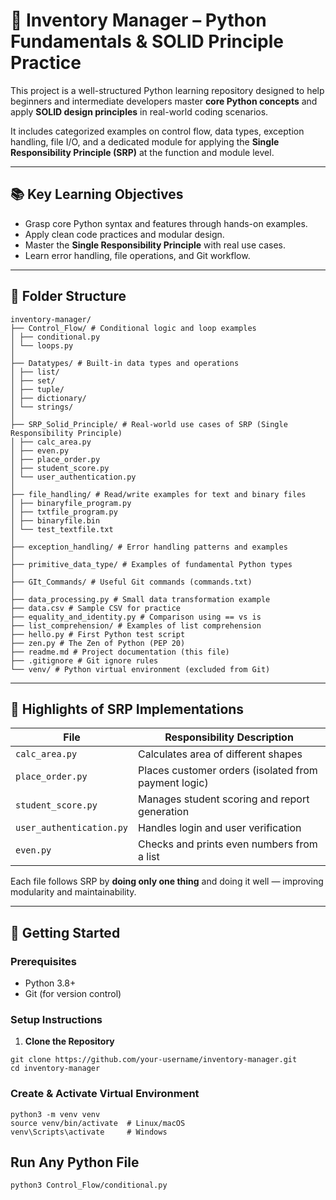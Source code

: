 # 🧠 Inventory Manager – Python Fundamentals & SOLID Principle Practice

This project is a well-structured Python learning repository designed to help beginners and intermediate developers master **core Python concepts** and apply **SOLID design principles** in real-world coding scenarios.

It includes categorized examples on control flow, data types, exception handling, file I/O, and a dedicated module for applying the **Single Responsibility Principle (SRP)** at the function and module level.

---

## 📚 Key Learning Objectives

- Grasp core Python syntax and features through hands-on examples.
- Apply clean code practices and modular design.
- Master the **Single Responsibility Principle** with real use cases.
- Learn error handling, file operations, and Git workflow.

---

## 📁 Folder Structure

```
inventory-manager/
├── Control_Flow/ # Conditional logic and loop examples
│ ├── conditional.py
│ └── loops.py
│
├── Datatypes/ # Built-in data types and operations
│ ├── list/
│ ├── set/
│ ├── tuple/
│ ├── dictionary/
│ └── strings/
│
├── SRP_Solid_Principle/ # Real-world use cases of SRP (Single Responsibility Principle)
│ ├── calc_area.py
│ ├── even.py
│ ├── place_order.py
│ ├── student_score.py
│ └── user_authentication.py
│
├── file_handling/ # Read/write examples for text and binary files
│ ├── binaryfile_program.py
│ ├── txtfile_program.py
│ ├── binaryfile.bin
│ └── test_textfile.txt
│
├── exception_handling/ # Error handling patterns and examples
│
├── primitive_data_type/ # Examples of fundamental Python types
│
├── GIt_Commands/ # Useful Git commands (commands.txt)
│
├── data_processing.py # Small data transformation example
├── data.csv # Sample CSV for practice
├── equality_and_identity.py # Comparison using == vs is
├── list_comprehension/ # Examples of list comprehension
├── hello.py # First Python test script
├── zen.py # The Zen of Python (PEP 20)
├── readme.md # Project documentation (this file)
├── .gitignore # Git ignore rules
└── venv/ # Python virtual environment (excluded from Git)
```


---

## 🔎 Highlights of SRP Implementations

| File                  | Responsibility Description                            |
|-----------------------|--------------------------------------------------------|
| `calc_area.py`        | Calculates area of different shapes                    |
| `place_order.py`      | Places customer orders (isolated from payment logic)   |
| `student_score.py`    | Manages student scoring and report generation          |
| `user_authentication.py` | Handles login and user verification                  |
| `even.py`             | Checks and prints even numbers from a list             |

Each file follows SRP by **doing only one thing** and doing it well — improving modularity and maintainability.

---

## 🚀 Getting Started

### Prerequisites

- Python 3.8+
- Git (for version control)

### Setup Instructions

1. **Clone the Repository**

```
git clone https://github.com/your-username/inventory-manager.git
cd inventory-manager
```

### Create & Activate Virtual Environment

```
python3 -m venv venv
source venv/bin/activate  # Linux/macOS
venv\Scripts\activate     # Windows
```

## Run Any Python File
```
python3 Control_Flow/conditional.py
```
